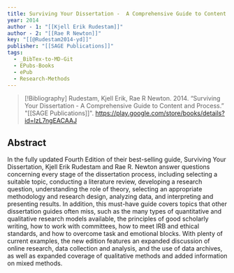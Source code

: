 ```yaml
---
title: Surviving Your Dissertation -  A Comprehensive Guide to Content and Process
year: 2014
author - 1: "[[Kjell Erik Rudestam]]"
author - 2: "[[Rae R Newton]]"
key: "[[@Rudestam2014-yd]]"
publisher: "[[SAGE Publications]]"
tags:
  - _BibTex-to-MD-Git
  - EPubs-Books
  - ePub
  - Research-Methods
---
```


> [!Bibliography]
> Rudestam, Kjell Erik, Rae R Newton. 2014. “Surviving Your Dissertation -  A Comprehensive Guide to Content and Process.” "[[SAGE Publications]]". https://play.google.com/store/books/details?id=lzL7ngEACAAJ

## Abstract
In the fully updated Fourth Edition of their best-selling guide, Surviving Your Dissertation, Kjell Erik Rudestam and Rae R. Newton answer questions concerning every stage of the dissertation process, including selecting a suitable topic, conducting a literature review, developing a research question, understanding the role of theory, selecting an appropriate methodology and research design, analyzing data, and interpreting and presenting results. In addition, this must-have guide covers topics that other dissertation guides often miss, such as the many types of quantitative and qualitative research models available, the principles of good scholarly writing, how to work with committees, how to meet IRB and ethical standards, and how to overcome task and emotional blocks. With plenty of current examples, the new edition features an expanded discussion of online research, data collection and analysis, and the use of data archives, as well as expanded coverage of qualitative methods and added information on mixed methods.